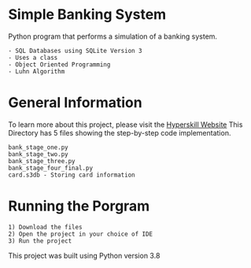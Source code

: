 # Simple Banking System

Python program that performs a simulation of a banking system.
```
- SQL Databases using SQLite Version 3
- Uses a class
- Object Oriented Programming
- Luhn Algorithm
```
# General Information
To learn more about this project, please visit the [Hyperskill Website](https://hyperskill.org/projects/109?track=2)
This Directory has 5 files showing the step-by-step code implementation.
```
bank_stage_one.py
bank_stage_two.py
bank_stage_three.py
bank_stage_four_final.py
card.s3db - Storing card information
```
# Running the Porgram
```
1) Download the files
2) Open the project in your choice of IDE 
3) Run the project
```
This project was built using Python version 3.8
